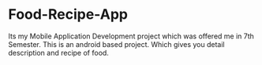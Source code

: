 # Food-Recipe-App
Its my Mobile Application Development project which was offered me in 7th Semester. This is an android based project. Which gives you detail description and recipe of food.
